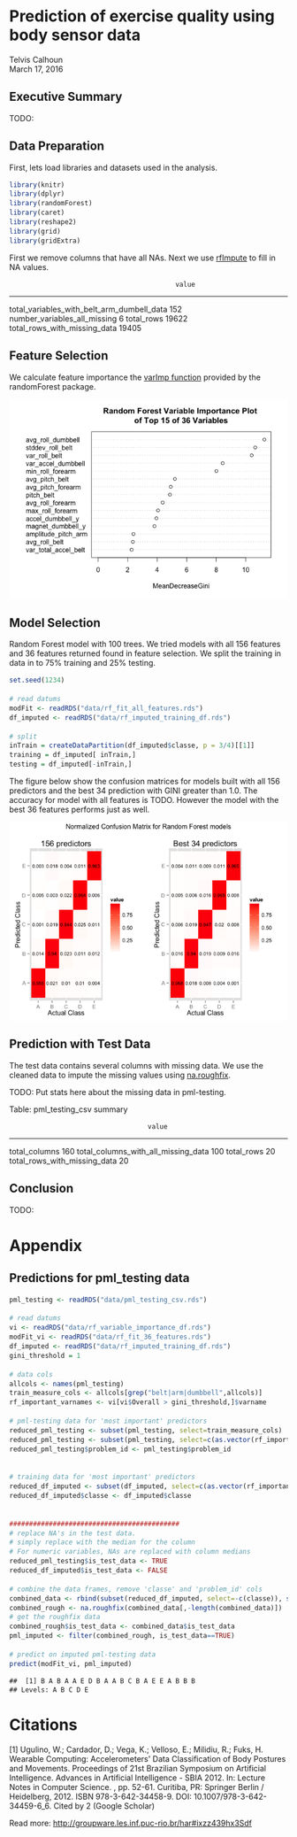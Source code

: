 # Prediction of exercise quality using body sensor data
Telvis Calhoun  
March 17, 2016  

## Executive Summary

TODO:

## Data Preparation
First, lets load libraries and datasets used in the analysis.


```r
library(knitr)
library(dplyr)
library(randomForest)
library(caret)
library(reshape2)
library(grid)
library(gridExtra)
```


First we remove columns that have all NAs. Next we use [rfImpute](http://www.inside-r.org/packages/cran/randomforest/docs/rfImpute) to fill in NA values.


                                              value
-------------------------------------------  ------
total_variables_with_belt_arm_dumbell_data      152
number_variables_all_missing                      6
total_rows                                    19622
total_rows_with_missing_data                  19405

## Feature Selection
We calculate feature importance the [varImp function](http://www.inside-r.org/packages/cran/randomforest/docs/importance) provided by the randomForest package.

![](har_analysis_files/figure-html/unnamed-chunk-3-1.png) 

## Model Selection


Random Forest model with 100 trees. We tried models with all 156 features and 36 features returned found in feature selection. We split the training in data in to 75% training and 25% testing.


```r
set.seed(1234)
  
# read datums
modFit <- readRDS("data/rf_fit_all_features.rds")
df_imputed <- readRDS("data/rf_imputed_training_df.rds")

# split
inTrain = createDataPartition(df_imputed$classe, p = 3/4)[[1]]
training = df_imputed[ inTrain,]
testing = df_imputed[-inTrain,] 
```

The figure below show the confusion matrices for models built with all 156 predictors and the best 34 prediction with GINI greater than 1.0. The accuracy for model with all features is TODO. However the model with the best 36 features performs just as well.

<img src="har_analysis_files/figure-html/unnamed-chunk-5-1.png" title="" alt="" style="display: block; margin: auto;" />

## Prediction with Test Data

The test data contains several columns with missing data. We use the cleaned data to impute the missing values using [na.roughfix](http://www.inside-r.org/packages/cran/randomforest/docs/na.roughfix). 

TODO: Put stats here about the missing data in pml-testing.


Table: pml_testing_csv summary

                                       value
------------------------------------  ------
total_columns                            160
total_columns_with_all_missing_data      100
total_rows                                20
total_rows_with_missing_data              20

## Conclusion

TODO:

# Appendix

## Predictions for pml_testing data


```r
pml_testing <- readRDS("data/pml_testing_csv.rds")
  
# read datums
vi <- readRDS("data/rf_variable_importance_df.rds")
modFit_vi <- readRDS("data/rf_fit_36_features.rds")
df_imputed <- readRDS("data/rf_imputed_training_df.rds")
gini_threshold = 1

# data cols
allcols <- names(pml_testing)
train_measure_cols <- allcols[grep("belt|arm|dumbbell",allcols)]
rf_important_varnames <- vi[vi$Overall > gini_threshold,]$varname

# pml-testing data for 'most important' predictors
reduced_pml_testing <- subset(pml_testing, select=train_measure_cols)
reduced_pml_testing <- subset(pml_testing, select=c(as.vector(rf_important_varnames)))
reduced_pml_testing$problem_id <- pml_testing$problem_id


# training data for 'most important' predictors
reduced_df_imputed <- subset(df_imputed, select=c(as.vector(rf_important_varnames)))
reduced_df_imputed$classe <- df_imputed$classe


###########################################
# replace NA's in the test data.
# simply replace with the median for the column
# For numeric variables, NAs are replaced with column medians
reduced_pml_testing$is_test_data <- TRUE
reduced_df_imputed$is_test_data <- FALSE

# combine the data frames, remove 'classe' and 'problem_id' cols
combined_data <- rbind(subset(reduced_df_imputed, select=-c(classe)), subset(reduced_pml_testing, select=-c(problem_id)))
combined_rough <- na.roughfix(combined_data[,-length(combined_data)])
# get the roughfix data
combined_rough$is_test_data <- combined_data$is_test_data
pml_imputed <- filter(combined_rough, is_test_data==TRUE)

# predict on imputed pml-testing data
predict(modFit_vi, pml_imputed)
```

```
##  [1] B A B A A E D B A A B C B A E E A B B B
## Levels: A B C D E
```


# Citations

[1] Ugulino, W.; Cardador, D.; Vega, K.; Velloso, E.; Milidiu, R.; Fuks, H. Wearable Computing: Accelerometers' Data Classification of Body Postures and Movements. Proceedings of 21st Brazilian Symposium on Artificial Intelligence. Advances in Artificial Intelligence - SBIA 2012. In: Lecture Notes in Computer Science. , pp. 52-61. Curitiba, PR: Springer Berlin / Heidelberg, 2012. ISBN 978-3-642-34458-9. DOI: 10.1007/978-3-642-34459-6_6. 
Cited by 2 (Google Scholar)

Read more: http://groupware.les.inf.puc-rio.br/har#ixzz439hx3Sdf

